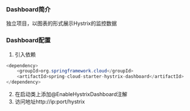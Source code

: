 ### Dashboard简介
独立项目，以图表的形式展示Hystrix的监控数据
### Dashboard配置
1. 引入依赖
```java
<dependency>
    <groupId>org.springframework.cloud</groupId>
    <artifactId>spring-cloud-starter-hystrix-dashboard</artifactId>
</dependency>
```
2. 在启动类上添加@EnableHystrixDashboard注解
3. 访问地址http://ip:port/hystrix